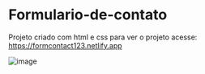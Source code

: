 # Formulario-de-contato


Projeto criado com html e css para ver o projeto acesse: https://formcontact123.netlify.app


![image](https://user-images.githubusercontent.com/107586888/206266028-fececbf5-dee7-4633-bfdc-8eb7252dc3fd.png)
